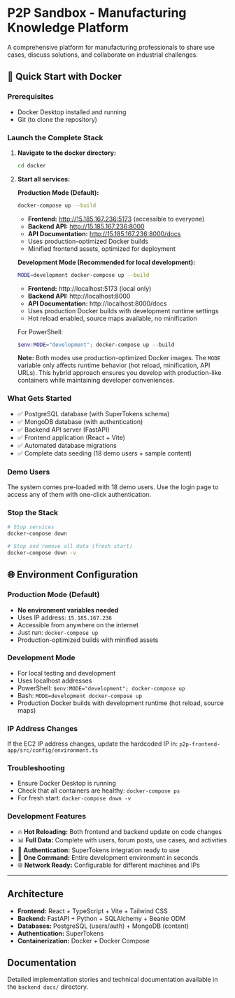 # P2P Sandbox - Manufacturing Knowledge Platform

A comprehensive platform for manufacturing professionals to share use cases, discuss solutions, and collaborate on industrial challenges.

## 🚀 Quick Start with Docker

### Prerequisites
- Docker Desktop installed and running
- Git (to clone the repository)

### Launch the Complete Stack

1. **Navigate to the docker directory:**
   ```bash
   cd docker
   ```

2. **Start all services:**
   
   **Production Mode (Default):**
   ```bash
   docker-compose up --build
   ```
   - **Frontend:** http://15.185.167.236:5173 (accessible to everyone)
   - **Backend API:** http://15.185.167.236:8000
   - **API Documentation:** http://15.185.167.236:8000/docs
   - Uses production-optimized Docker builds
   - Minified frontend assets, optimized for deployment

   **Development Mode (Recommended for local development):**
   ```bash
   MODE=development docker-compose up --build
   ```
   - **Frontend:** http://localhost:5173 (local only)
   - **Backend API:** http://localhost:8000
   - **API Documentation:** http://localhost:8000/docs
   - Uses production Docker builds with development runtime settings
   - Hot reload enabled, source maps available, no minification

   For PowerShell:
   ```powershell
   $env:MODE="development"; docker-compose up --build
   ```

   **Note:** Both modes use production-optimized Docker images. The `MODE` variable only affects runtime behavior (hot reload, minification, API URLs). This hybrid approach ensures you develop with production-like containers while maintaining developer conveniences.

### What Gets Started
- ✅ PostgreSQL database (with SuperTokens schema)
- ✅ MongoDB database (with authentication)
- ✅ Backend API server (FastAPI)
- ✅ Frontend application (React + Vite)
- ✅ Automated database migrations
- ✅ Complete data seeding (18 demo users + sample content)

### Demo Users
The system comes pre-loaded with 18 demo users. Use the login page to access any of them with one-click authentication.

### Stop the Stack
```bash
# Stop services
docker-compose down

# Stop and remove all data (fresh start)
docker-compose down -v
```

## 🌐 Environment Configuration

### Production Mode (Default)
- **No environment variables needed**
- Uses IP address: `15.185.167.236`
- Accessible from anywhere on the internet
- Just run: `docker-compose up`
- Production-optimized builds with minified assets

### Development Mode
- For local testing and development
- Uses localhost addresses
- PowerShell: `$env:MODE="development"; docker-compose up`
- Bash: `MODE=development docker-compose up`
- Production Docker builds with development runtime (hot reload, source maps)

### IP Address Changes
If the EC2 IP address changes, update the hardcoded IP in:
`p2p-frontend-app/src/config/environment.ts`

### Troubleshooting
- Ensure Docker Desktop is running
- Check that all containers are healthy: `docker-compose ps`
- For fresh start: `docker-compose down -v`

### Development Features
- 🔥 **Hot Reloading:** Both frontend and backend update on code changes
- 📊 **Full Data:** Complete with users, forum posts, use cases, and activities
- 🔐 **Authentication:** SuperTokens integration ready to use
- 🐳 **One Command:** Entire development environment in seconds
- 🌐 **Network Ready:** Configurable for different machines and IPs

---

## Architecture
- **Frontend:** React + TypeScript + Vite + Tailwind CSS
- **Backend:** FastAPI + Python + SQLAlchemy + Beanie ODM
- **Databases:** PostgreSQL (users/auth) + MongoDB (content)
- **Authentication:** SuperTokens
- **Containerization:** Docker + Docker Compose

## Documentation
Detailed implementation stories and technical documentation available in the `backend docs/` directory.
